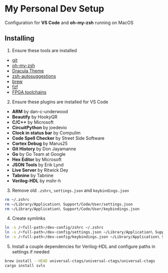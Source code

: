 # My Personal Dev Setup

Configuration for **VS Code** and **oh-my-zsh** running on MacOS

## Installing

1. Ensure these tools are installed

- [git](https://github.com/git-guides/install-git)
- [oh-my-zsh](https://ohmyz.sh/#install)
- [Dracula Theme](https://draculatheme.com/zsh)
- [zsh-autosuggestions](https://github.com/zsh-users/zsh-autosuggestions)
- [brew](https://brew.sh)
- [fzf](https://github.com/junegunn/fzf)
- [FPGA toolchains](https://github.com/siliconwitchery/homebrew-oss-fpga)

2. Ensure these plugins are installed for VS Code

- **ARM** by dan-c-underwood
- **Beautify** by HookyQR
- **C/C++** by Microsoft
- **CircuitPython** by joedevio
- **Clock in status bar** by Compulim
- **Code Spell Checker** by Street Side Software
- **Cortex Debug** by Marus25
- **Git History** by Don Jayamanne
- **Go** by Go Team at Google
- **Hex Editor** by Microsoft
- **JSON Tools** by Erik Lynd
- **Live Server** by Ritwick Dey
- **Tabnine** by Tabnine
- **Verilog-HDL** by mshr-h

3. Remove old `.zshrc`, `settings.json` and `keybindings.json`

```bash
rm ~/.zshrc
rm ~/Library/Application\ Support/Code/User/settings.json
rm ~/Library/Application\ Support/Code/User/keybindings.json
```

4. Create symlinks

```bash
ln -s /<full-path>/dev-config/zshrc ~/.zshrc
ln -s /<full-path>/dev-config/settings.json ~/Library/Application\ Support/Code/User/settings.json
ln -s /<full-path>/dev-config/keybindings.json ~/Library/Application\ Support/Code/User/keybindings.json
```

5. Install a couple dependencies for Verilog-HDL and configure paths in settings if needed

``` bash
brew install --HEAD universal-ctags/universal-ctags/universal-ctags
cargo install svls
```